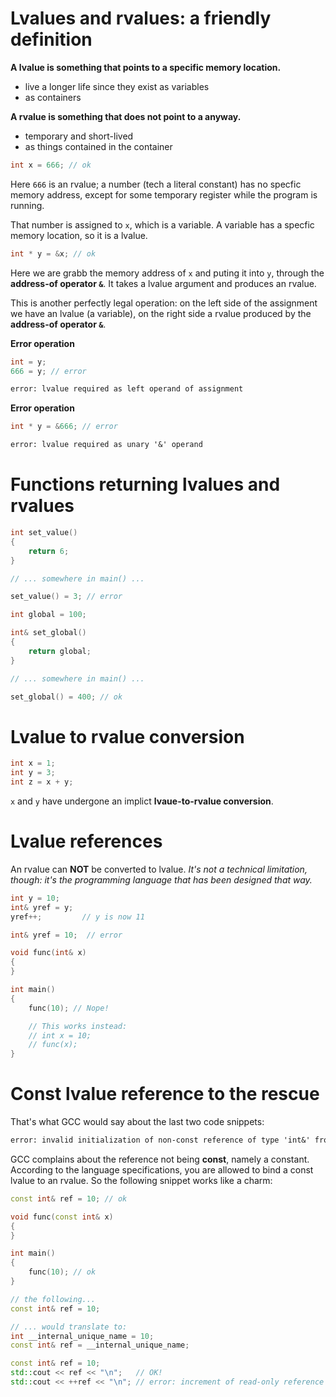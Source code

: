 # Lvalues and rvalues: a friendly definition

**A lvalue is something that points to a specific memory location.**
- live a longer life since they exist as variables
- as containers

**A rvalue is something that does not point to a anyway.**
- temporary and short-lived
- as things contained in the container

```cpp
int x = 666; // ok
```
Here `666` is an rvalue; a number (tech  a literal constant) has no specfic memory address, except for some temporary register while the program is running.

That number is assigned to `x`, which is a variable. A variable has a specfic memory location, so it is a lvalue.


```cpp
int * y = &x; // ok
```

Here we are grabb the memory address of `x` and puting it into `y`, through the **address-of operator `&`**. It takes a lvalue argument and produces an rvalue.

This is another perfectly legal operation: on the left side of the assignment we have an lvalue (a variable), on the right side a rvalue produced by the **address-of operator `&`**.

**Error operation**
```cpp
int = y;
666 = y; // error
```
```gcc
error: lvalue required as left operand of assignment
```

**Error operation**
```cpp
int * y = &666; // error
```
```gcc
error: lvalue required as unary '&' operand
```

# Functions returning lvalues and rvalues

```cpp
int set_value()
{
	return 6;
}

// ... somewhere in main() ...

set_value() = 3; // error
```

```cpp
int global = 100;

int& set_global()
{
	return global;
}

// ... somewhere in main() ...

set_global() = 400; // ok
```

# Lvalue to rvalue conversion

```cpp
int x = 1;
int y = 3;
int z = x + y;
```
`x` and `y` have undergone an implict **lvaue-to-rvalue conversion**.

# Lvalue references

An rvalue can **NOT** be converted to lvalue. *It's not a technical limitation, though: it's the programming language that has been designed that way.*

```cpp
int y = 10;
int& yref = y;
yref++; 		// y is now 11
```

```cpp
int& yref = 10;  // error
```

```cpp
void func(int& x)
{
}

int main()
{
	func(10); // Nope!

	// This works instead:
	// int x = 10;
	// func(x);
}
```


# Const lvalue reference to the rescue

That's what GCC would say about the last two code snippets:
```gcc
error: invalid initialization of non-const reference of type 'int&' from an rvalue of type 'int'
```

GCC complains about the reference not being **const**, namely a constant. According to the language specifications, you are allowed to bind a const lvalue to an rvalue. So the following snippet works like a charm:
```cpp
const int& ref = 10; // ok
```

```cpp
void func(const int& x)
{
}

int main()
{
	func(10); // ok
}
```

```cpp
// the following...
const int& ref = 10;

// ... would translate to:
int __internal_unique_name = 10;
const int& ref = __internal_unique_name;
```

```cpp
const int& ref = 10;
std::cout << ref << "\n";   // OK!
std::cout << ++ref << "\n"; // error: increment of read-only reference ‘ref’
```

























































